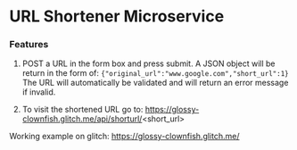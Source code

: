 # URL Shortener Microservice 

###  Features

1. POST a URL in the form box and press submit. A JSON object will be return in the form of:
 `{"original_url":"www.google.com","short_url":1}`
  The URL will automatically be validated and will return an error message if invalid.

3. To visit the shortened URL go to:
   https://glossy-clownfish.glitch.me/api/shorturl/<short_url>

Working example on glitch: https://glossy-clownfish.glitch.me/
